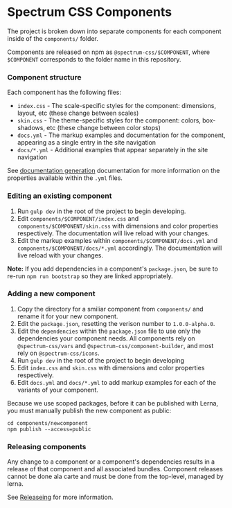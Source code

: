 # Spectrum CSS Components

The project is broken down into separate components for each component inside of the `components/` folder.

Components are released on npm as `@spectrum-css/$COMPONENT`, where `$COMPONENT` corresponds to the folder name in this repository.

### Component structure

Each component has the following files:

* `index.css` - The scale-specific styles for the component: dimensions, layout, etc (these change between scales)
* `skin.css` - The theme-specific styles for the component: colors, box-shadows, etc (these change between color stops)
* `docs.yml` - The markup examples and documentation for the component, appearing as a single entry in the site navigation
* `docs/*.yml` - Additional examples that appear separately in the site navigation

See [documentation generation](tools/bundle-builder/docs/README.md) documentation for more information on the properties available within the `.yml` files.

### Editing an existing component

1. Run `gulp dev` in the root of the project to begin developing.
2. Edit `components/$COMPONENT/index.css` and `components/$COMPONENT/skin.css` with dimensions and color properties respectively. The documentation will live reload with your changes.
3. Edit the markup examples within `components/$COMPONENT/docs.yml` and `components/$COMPONENT/docs/*.yml` accordingly. The documentation will live reload with your changes.

**Note:** If you add dependencies in a component's `package.json`, be sure to re-run `npm run bootstrap` so they are linked appropriately.

### Adding a new component

1. Copy the directory for a smiliar component from `components/` and rename it for your new component.
2. Edit the `package.json`, resetting the verison number to `1.0.0-alpha.0`.
3. Edit the `dependencies` within the `package.json` file to use only the dependencies your component needs. All components rely on `@spectrum-css/vars` and `@spectrum-css/component-builder`, and most rely on `@spectrum-css/icons`.
4. Run `gulp dev` in the root of the project to begin developing
5. Edit `index.css` and `skin.css` with dimensions and color properties respectively.
6. Edit `docs.yml` and `docs/*.yml` to add markup examples for each of the variants of your component.

Because we use scoped packages, before it can be published with Lerna, you must manually publish the new component as public:

```
cd components/newcomponent
npm publish --access=public
```

### Releasing components

Any change to a component or a component's dependencies results in a release of that component and all associated bundles. Component releases cannot be done ala carte and must be done from the top-level, managed by lerna.

See [Releaseing](/README.md#Releasing) for more information.
